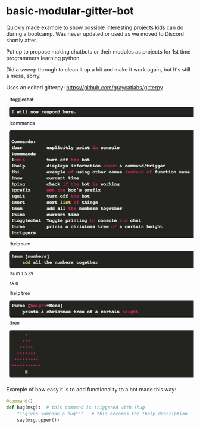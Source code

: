 # basic-modular-gitter-bot
Quickly made example to show possible interesting projects kids can do during a bootcamp. Was never updated or used as we moved to Discord shortly after.

Put up to propose making chatbots or their modules as projects for 1st time programmers learning python.

Did a sweep through to clean it up a bit and make it work again, but It's still a mess, sorry.

Uses an edited gitterpy: https://github.com/graycatlabs/gitterpy

![screenshot](screeny.png)

Example of how easy it is to add functionality to a bot made this way:

```py
@command()
def hug(msg):  # this command is triggered with !hug
    """gives someone a hug"""   # this becomes the !help description
    say(msg.upper())
```
